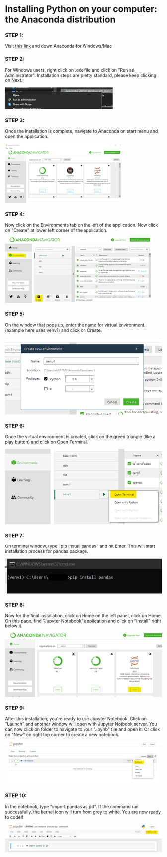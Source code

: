 # Installing Python on your computer: the Anaconda distribution

### STEP 1:

Visit [this link](https://www.anaconda.com/products/individual-b) and down Anaconda for Windows/Mac

### STEP 2:

For Windows users, right click on .exe file and click on "Run as Administrator". Installation steps are pretty standard, please keep clicking on Next.

![image](images/run_as.png)

### STEP 3:

Once the installation is complete, navigate to Anaconda on start menu and open the application.

![image](images/Anaconda_startup.png)

### STEP 4:

Now click on the Environments tab on the left of the application. Now click on "Create" at lower left corner of the application.

![image](images/Anaconda_envs.png)


### STEP 5:

On the window that pops up, enter the name for virtual environment. (example here uses venv1) and click on Create.

![image](images/venv1.png)

### STEP 6:

Once the virtual environment is created, click on the green triangle (like a play button) and click on Open Terminal.

![image](images/open_term.png)

### STEP 7:

On terminal window, type "pip install pandas" and hit Enter. This will start installation process for pandas package.

![image](images/pip_install.png)

### STEP 8:

Now for the final installation, click on Home on the left panel, click on Home. On this page, find "Jupyter Notebook" application and click on "Install" right below it.

![image](images/jupyetr_install.png)

### STEP 9:

After this installation, you're ready to use Jupyter Notebook. Click on "Launch" and another window will open with Jupyter Notbook server. You can now click on folder to navigate to your ".ipynb" file and open it. Or click on "New" on right top corner to create a new notebook.

![image](images/new_nb.png)

### STEP 10:

In the notebook, type "import pandas as pd". If the command ran successfully, the kernel icon will turn from grey to white. You are now ready to code!!

![image](images/kernel.png)
